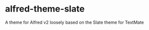 alfred-theme-slate
==================

A theme for Alfred v2 loosely based on the Slate theme for TextMate